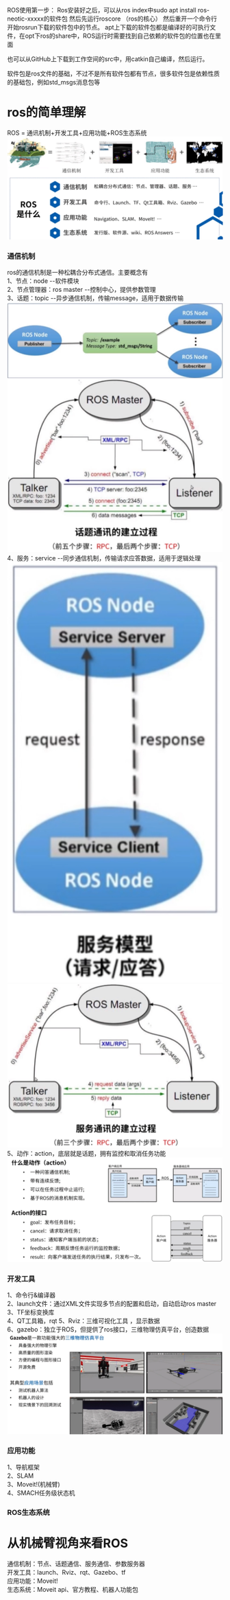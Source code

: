 ROS使用第一步：
Ros安装好之后，可以从ros index中sudo apt install ros-neotic-xxxxx的软件包
然后先运行roscore  （ros的核心）
然后重开一个命令行开始rosrun下载的软件包中的节点。 
apt上下载的软件包都是编译好的可执行文件，在opt下ros的share中，ROS运行时需要找到自己依赖的软件包的位置也在里面

也可以从GitHub上下载到工作空间的src中，用catkin自己编译，然后运行。


软件包是ros文件的基础，不过不是所有软件包都有节点，很多软件包是依赖性质的基础包，例如std_msgs消息包等



# ros的简单理解
ROS = 通讯机制+开发工具+应用功能+ROS生态系统
![alt text](image-16.png)
### 通信机制
ros的通信机制是一种松耦合分布式通信。主要概念有  
1、节点：node --软件模块  
2、节点管理器：ros master --控制中心，提供参数管理  
3、话题：topic --异步通信机制，传输message，适用于数据传输 
![alt text](image-10.png)
![alt text](image-12.png)
4、服务：service --同步通信机制，传输请求应答数据，适用于逻辑处理 
![alt text](image-11.png)
![alt text](image-13.png)
5、动作：action，底层就是话题，拥有监控和取消任务功能
![alt text](image-14.png)
### 开发工具
 1、命令行&编译器  
 2、launch文件：通过XML文件实现多节点的配置和启动，自动启动ros master  
 3、TF坐标变换库  
 4、QT工具箱，rqt
 5、Rviz：三维可视化工具 ，显示数据  
 6、gazebo：独立于ROS，但提供了ros接口，三维物理仿真平台，创造数据
 ![alt text](image-15.png)
### 应用功能
1、导航框架   
2、SLAM  
3、Moveit!(机械臂)  
4、SMACH任务级状态机
### ROS生态系统



# 从机械臂视角来看ROS
通信机制：节点、话题通信、服务通信、参数服务器  
开发工具：launch、Rviz、rqt、Gazebo、tf  
应用功能：Moveit!  
生态系统：Moveit api、官方教程、机器人功能包

